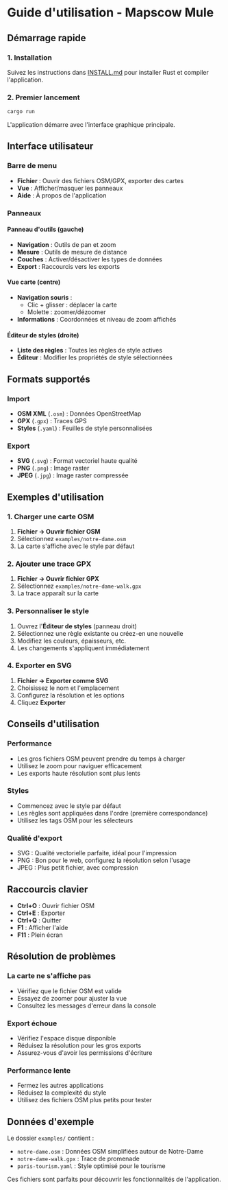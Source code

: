# Guide d'utilisation - Mapscow Mule

## Démarrage rapide

### 1. Installation
Suivez les instructions dans [INSTALL.md](INSTALL.md) pour installer Rust et compiler l'application.

### 2. Premier lancement
```bash
cargo run
```

L'application démarre avec l'interface graphique principale.

## Interface utilisateur

### Barre de menu
- **Fichier** : Ouvrir des fichiers OSM/GPX, exporter des cartes
- **Vue** : Afficher/masquer les panneaux
- **Aide** : À propos de l'application

### Panneaux

#### Panneau d'outils (gauche)
- **Navigation** : Outils de pan et zoom
- **Mesure** : Outils de mesure de distance
- **Couches** : Activer/désactiver les types de données
- **Export** : Raccourcis vers les exports

#### Vue carte (centre)
- **Navigation souris** : 
  - Clic + glisser : déplacer la carte
  - Molette : zoomer/dézoomer
- **Informations** : Coordonnées et niveau de zoom affichés

#### Éditeur de styles (droite)
- **Liste des règles** : Toutes les règles de style actives
- **Éditeur** : Modifier les propriétés de style sélectionnées

## Formats supportés

### Import
- **OSM XML** (`.osm`) : Données OpenStreetMap
- **GPX** (`.gpx`) : Traces GPS
- **Styles** (`.yaml`) : Feuilles de style personnalisées

### Export
- **SVG** (`.svg`) : Format vectoriel haute qualité
- **PNG** (`.png`) : Image raster
- **JPEG** (`.jpg`) : Image raster compressée

## Exemples d'utilisation

### 1. Charger une carte OSM

1. **Fichier → Ouvrir fichier OSM**
2. Sélectionnez `examples/notre-dame.osm`
3. La carte s'affiche avec le style par défaut

### 2. Ajouter une trace GPX

1. **Fichier → Ouvrir fichier GPX**
2. Sélectionnez `examples/notre-dame-walk.gpx`
3. La trace apparaît sur la carte

### 3. Personnaliser le style

1. Ouvrez l'**Éditeur de styles** (panneau droit)
2. Sélectionnez une règle existante ou créez-en une nouvelle
3. Modifiez les couleurs, épaisseurs, etc.
4. Les changements s'appliquent immédiatement

### 4. Exporter en SVG

1. **Fichier → Exporter comme SVG**
2. Choisissez le nom et l'emplacement
3. Configurez la résolution et les options
4. Cliquez **Exporter**

## Conseils d'utilisation

### Performance
- Les gros fichiers OSM peuvent prendre du temps à charger
- Utilisez le zoom pour naviguer efficacement
- Les exports haute résolution sont plus lents

### Styles
- Commencez avec le style par défaut
- Les règles sont appliquées dans l'ordre (première correspondance)
- Utilisez les tags OSM pour les sélecteurs

### Qualité d'export
- SVG : Qualité vectorielle parfaite, idéal pour l'impression
- PNG : Bon pour le web, configurez la résolution selon l'usage
- JPEG : Plus petit fichier, avec compression

## Raccourcis clavier

- **Ctrl+O** : Ouvrir fichier OSM
- **Ctrl+E** : Exporter
- **Ctrl+Q** : Quitter
- **F1** : Afficher l'aide
- **F11** : Plein écran

## Résolution de problèmes

### La carte ne s'affiche pas
- Vérifiez que le fichier OSM est valide
- Essayez de zoomer pour ajuster la vue
- Consultez les messages d'erreur dans la console

### Export échoue
- Vérifiez l'espace disque disponible
- Réduisez la résolution pour les gros exports
- Assurez-vous d'avoir les permissions d'écriture

### Performance lente
- Fermez les autres applications
- Réduisez la complexité du style
- Utilisez des fichiers OSM plus petits pour tester

## Données d'exemple

Le dossier `examples/` contient :
- `notre-dame.osm` : Données OSM simplifiées autour de Notre-Dame
- `notre-dame-walk.gpx` : Trace de promenade
- `paris-tourism.yaml` : Style optimisé pour le tourisme

Ces fichiers sont parfaits pour découvrir les fonctionnalités de l'application.
